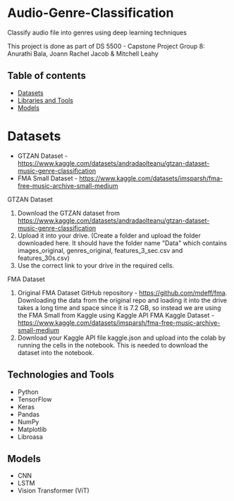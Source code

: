 # Audio-Genre-Classification

Classify audio file into genres using deep learning techniques

This project is done as part of DS 5500 - Capstone Project 
Group 8: Anurathi Bala, Joann Rachel Jacob & Mitchell Leahy


## Table of contents
* [Datasets](#dataset)
* [Libraries and Tools](#libraries)
* [Models](#features)

# Datasets
  - GTZAN Dataset - https://www.kaggle.com/datasets/andradaolteanu/gtzan-dataset-music-genre-classification
  - FMA Small Dataset - https://www.kaggle.com/datasets/imsparsh/fma-free-music-archive-small-medium

GTZAN Dataset
1. Download the GTZAN dataset from https://www.kaggle.com/datasets/andradaolteanu/gtzan-dataset-music-genre-classification 
2. Upload it into your drive. (Create a folder and upload the folder downloaded here. It should have the folder name "Data" which contains images_original, genres_original, features_3_sec.csv and features_30s.csv)
3. Use the correct link to your drive in the required cells.
   
FMA Dataset
1. Original FMA Dataset GitHub repository - https://github.com/mdeff/fma. Downloading the data from the original repo and loading it into the drive takes a long time and space since it is 7.2 GB, so instead we are using the FMA Small from Kaggle using Kaggle API
FMA Kaggle Dataset - https://www.kaggle.com/datasets/imsparsh/fma-free-music-archive-small-medium
2. Download your Kaggle API file kaggle.json and upload into the colab by running the cells in the notebook. This is needed to download the dataset into the notebook.

## Technologies and Tools
* Python 
* TensorFlow
* Keras
* Pandas
* NumPy
* Matplotlib
* Libroasa

## Models

* CNN
* LSTM
* Vision Transformer (ViT)


